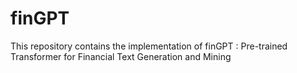 # finGPT
This repository contains the implementation of finGPT : Pre-trained Transformer for Financial Text Generation and Mining
